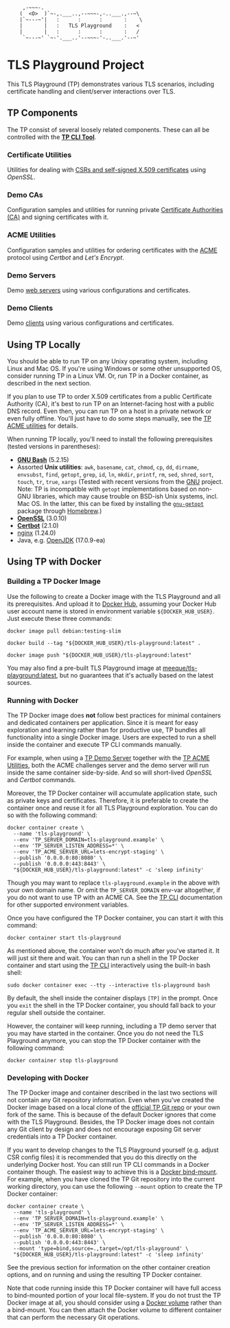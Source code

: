 ```

     ,-~~~-.
    (  <O>  )`~-,.___..,--~~~-,-..___.,--~\
    |`~---~'|   :      :      :       :    \
    |       |   :   TLS Playground    :   <
    |       |   :      :      :       :   /
     `~---~' `~-'.___..'--~~~-'-..___.'--~'

```



# TLS Playground Project

This TLS Playground (TP) demonstrates various TLS scenarios, including certificate handling and client/server interactions over TLS.



## TP Components

The TP consist of several loosely related components.
These can all be controlled with the **[TP CLI Tool](bin/README.md)**.

### Certificate Utilities

Utilities for dealing with [CSRs and self-signed X.509 certificates](cert/README.md) using *OpenSSL*.

### Demo CAs

Configuration samples and utilities for running private [Certificate Authorities (CA)](ca/README.md) and signing certificates with it.

### ACME Utilities

Configuration samples and utilities for ordering certificates with the [ACME](acme/README.md) protocol using *Certbot* and *Let's Encrypt*.

### Demo Servers

Demo [web servers](server/README.md) using various configurations and certificates.

### Demo Clients

Demo [clients](client/README.md) using various configurations and certificates.



## Using TP Locally

You should be able to run TP on any Unixy operating system, including Linux and Mac OS.
If you're using Windows or some other unsupported OS, consider running TP in a Linux VM.
Or, run TP in a Docker container, as described in the next section.

If you plan to use TP to order X.509 certificates from a public Certificate Authority (CA), it's best to run TP on an Internet-facing host with a public DNS record.
Even then, you can run TP on a host in a private network or even fully offline.
You'll just have to do some steps manually, see the [TP ACME utilities](acme/README.md) for details.

When running TP locally, you'll need to install the following prerequisites (tested versions in parentheses):

* **[GNU Bash](https://www.gnu.org/software/bash/)** (5.2.15)
* Assorted **Unix utilities**:
  `awk`, `basename`, `cat`, `chmod`, `cp`, `dd`, `dirname`, `envsubst`, `find`, `getopt`, `grep`, `id`, `ln`, `mkdir`, `printf`, `rm`, `sed`, `shred`, `sort`, `touch`, `tr`, `true`, `xargs`
  (Tested with recent versions from the [GNU](https://www.gnu.org/software/software.html) project.
  Note: TP is incompatible with `getopt` implementations based on non-GNU libraries, which may cause trouble on BSD-ish Unix systems, incl. Mac OS. In the latter, this can be fixed by installing the [`gnu-getopt`](https://formulae.brew.sh/formula/gnu-getopt) package through [Homebrew](https://brew.sh/).)
* **[OpenSSL](https://www.openssl.org/)** (3.0.10)
* **[Certbot](https://certbot.eff.org/)** (2.1.0)
* [nginx](https://nginx.org/) (1.24.0)
* Java, e.g. [OpenJDK](https://openjdk.org/) (17.0.9-ea)



## Using TP with Docker

### Building a TP Docker Image

Use the following to create a Docker image with the TLS Playground and all its prerequisites.
And upload it to [Docker Hub](https://hub.docker.com/), assuming your Docker Hub user account name is stored in environment variable `${DOCKER_HUB_USER}`.
Just execute these three commands:

```
docker image pull debian:testing-slim
```
```
docker build --tag "${DOCKER_HUB_USER}/tls-playground:latest" .
```
```
docker image push "${DOCKER_HUB_USER}/tls-playground:latest"
```

You may also find a pre-built TLS Playground image at [meeque/tls-playground:latest](https://hub.docker.com/r/meeque/tls-playground), but no guarantees that it's actually based on the latest sources.

### Running with Docker

The TP Docker image does **not** follow best practices for minimal containers and dedicated containers per application.
Since it is meant for easy exploration and learning rather than for productive use, TP bundles all functionality into a single Docker image.
Users are expected to run a shell inside the container and execute TP CLI commands manually.

For example, when using a [TP Demo Server](server/README.md) together with the [TP ACME Utilities](acme/README.md), both the ACME challenges server and the demo server will run inside the same container side-by-side.
And so will short-lived *OpenSSL* and *Certbot* commands.

Moreover, the TP Docker container will accumulate application state, such as private keys and certificates.
Therefore, it is preferable to create the container once and reuse it for all TLS Playground exploration.
You can do so with the following command:

```
docker container create \
  --name 'tls-playground' \
  --env 'TP_SERVER_DOMAIN=tls-playground.example' \
  --env 'TP_SERVER_LISTEN_ADDRESS=*' \
  --env 'TP_ACME_SERVER_URL=lets-encrypt-staging' \
  --publish '0.0.0.0:80:8080' \
  --publish '0.0.0.0:443:8443' \
  "${DOCKER_HUB_USER}/tls-playground:latest" -c 'sleep infinity'
```

Though you may want to replace `tls-playground.example` in the above with your own domain name.
Or omit the `TP_SERVER_DOMAIN` env-var altogether, if you do not want to use TP with an ACME CA.
See the [TP CLI](bin/README.md) documentation for other supported environment variables.

Once you have configured the TP Docker container, you can start it with this command:

```
docker container start tls-playground
```

As mentioned above, the container won't do much after you've started it.
It will just sit there and wait.
You can than run a shell in the TP Docker container and start using the [TP CLI](bin/README.md) interactively using the built-in bash shell:

```
sudo docker container exec --tty --interactive tls-playground bash
```

By default, the shell inside the container displays `[TP]` in the prompt.
Once you `exit` the shell in the TP Docker container, you should fall back to your regular shell outside the container.

However, the container will keep running, including a TP demo server that you may have started in the container.
Once you do not need the TLS Playground anymore, you can stop the TP Docker container with the following command:

```
docker container stop tls-playground
```

### Developing with Docker

The TP Docker image and container described in the last two sections will not contain any Git repository information.
Even when you've created the Docker image based on a local clone of the [official TP Git repo](https://github.com/meeque/tls-playground/) or your own fork of the same.
This is because of the default Docker ignores that come with the TLS Playground.
Besides, the TP Docker image does not contain any Git client by design and does not encourage exposing Git server credentials into a TP Docker container.

If you want to develop changes to the TLS Playground yourself (e.g. adjust CSR config files) it is recommended that you do this directly on the underlying Docker host.
You can still run TP CLI commands in a Docker container though.
The easiest way to achieve this is a [Docker bind-mount](https://docs.docker.com/storage/bind-mounts/).
For example, when you have cloned the TP Git repository into the current working directory, you can use the following `--mount` option to create the TP Docker container:

```
docker container create \
  --name 'tls-playground' \
  --env 'TP_SERVER_DOMAIN=tls-playground.example' \
  --env 'TP_SERVER_LISTEN_ADDRESS=*' \
  --env 'TP_ACME_SERVER_URL=lets-encrypt-staging' \
  --publish '0.0.0.0:80:8080' \
  --publish '0.0.0.0:443:8443' \
  --mount 'type=bind,source=.,target=/opt/tls-playground' \
  "${DOCKER_HUB_USER}/tls-playground:latest" -c 'sleep infinity'
```

See the previous section for information on the other container creation options, and on running and using the resulting TP Docker container.

Note that code running inside this TP Docker container will have full access to bind-mounted portion of your local file-system.
If you do not trust the TP Docker image at all, you should consider using a [Docker volume](https://docs.docker.com/storage/volumes/) rather than a bind-mount.
You can then attach the Docker volume to different container that can perform the necessary Git operations.
